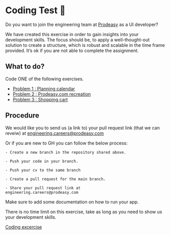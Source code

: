 # Coding Test 👋

Do you want to join the engineering team at [Prodeasy](https://prodeasy.com) as a UI developer? 

We have created this exercise in order to gain insights into your development skills. The focus should be, to apply a well-thought-out solution to create a structure, which is robust and scalable in the time frame provided. It’s ok if you are not able to complete the assignment. 


## What to do?

Code ONE of the following exercises.

- [Problem 1 : Planning calendar](https://wiki.prodeasy.com/ui-coding-tests#exercise-1-planning-calendar)
- [Problem 2 : Prodeasy.com recreation](https://wiki.prodeasy.com/ui-coding-tests#exercise-2-recreate-prodeasy-website)
- [Problem 3 : Shopping cart](https://wiki.prodeasy.com/ui-coding-tests#exercise-3-shopping-cart)


## Procedure

We would like you to send us (a link to) your pull request link (that we can reveiw) at engineering.careers@prodeasy.com  

Or if you are new to GH you can follow the below process:

```
- Create a new branch in the repository shared above.

- Push your code in your branch.

- Push your cv to the same branch

- Create a pull request for the main branch.

- Share your pull request link at 
engineering.careers@prodeasy.com
```

Make sure to add some documentation on how to run your app.

There is no time limit on this exercise, take as long as you need to show us your development skills.

[Coding excercise](https://wiki.prodeasy.com/ui-coding-tests) 
